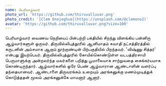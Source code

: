 ```yaml
---
name: பெரியாழ்வார்
photo_url: 'https://github.com/thiruvalluvar.png'
photo_credit: '[Clem Onojeghuo](https://unsplash.com/@clemono2)'
avatar: 'https://github.com/thiruvalluvar.png?size=100'
---
```

பெரியாழ்வார் வைணவ நெறியைப் பின்பற்றி பக்தியில் சிறந்து விளங்கிய பன்னிரு ஆழ்வார்களுள் ஒருவர். திருவில்லிபுத்தூரில் ஆனிமாதம் சுவாதி நட்சத்திரத்தில் கருடனின் அம்சமாக ஆறாம் நூற்றாண்டின் பிற்பகுதியில் பிறந்தவர். 'விஷ்ணு சித்தர்' என்பது இயற்பெயர். திருவில்லிபுத்தூரில் கோயில்கொண்டுள்ள வடபத்திரசாயி பெருமாளுக்கு அன்றலர்ந்த மலர்களை பறித்து பூமாலையாக சாற்றுவதை கைங்கர்யமாக கொண்டிருந்தார். ஆழ்வார்களில் ஒரே பெண் ஆழ்வாரான ஆண்டாளின் வளர்ப்பு தந்தையானவர். ஆண்டாளை திருவரங்கம் உறையும் அரங்கனுக்கு மணம்முடித்துக் கொடுத்ததன் மூலம் அரங்கனுக்கே மாமனார் ஆனார்.
